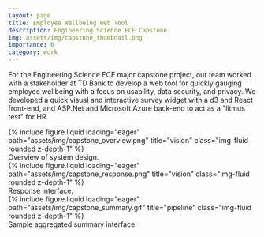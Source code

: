 ```yaml
---
layout: page
title: Employee Wellbeing Web Tool
description: Engineering Science ECE Capstone
img: assets/img/capstone_thumbnail.png
importance: 6
category: work
---
```


For the Engineering Science ECE major capstone project, our team worked with a stakeholder at TD Bank to develop a web tool for quickly gauging employee wellbeing with a focus on usability, data security, and privacy. We developed a quick visual and interactive survey widget with a d3 and React front-end, and ASP.Net and Microsoft Azure back-end to act as a "litmus test" for HR.

<div class="row">
    <div class="col-sm mt-3 mt-md-0">
        {% include figure.liquid loading="eager" path="assets/img/capstone_overview.png" title="vision" class="img-fluid rounded z-depth-1" %}
    </div>
</div>
<div class="caption">
    Overview of system design.
</div>

<div class="row">
    <div class="col-sm mt-3 mt-md-0">
        {% include figure.liquid loading="eager" path="assets/img/capstone_response.png" title="vision" class="img-fluid rounded z-depth-1" %}
    </div>
</div>
<div class="caption">
    Response interface.
</div>


<div class="row">
    <div class="col-sm mt-3 mt-md-0">
        {% include figure.liquid loading="eager" path="assets/img/capstone_summary.gif" title="pipeline" class="img-fluid rounded z-depth-1" %}
    </div>
</div>
<div class="caption">
    Sample aggregated summary interface.
</div>
